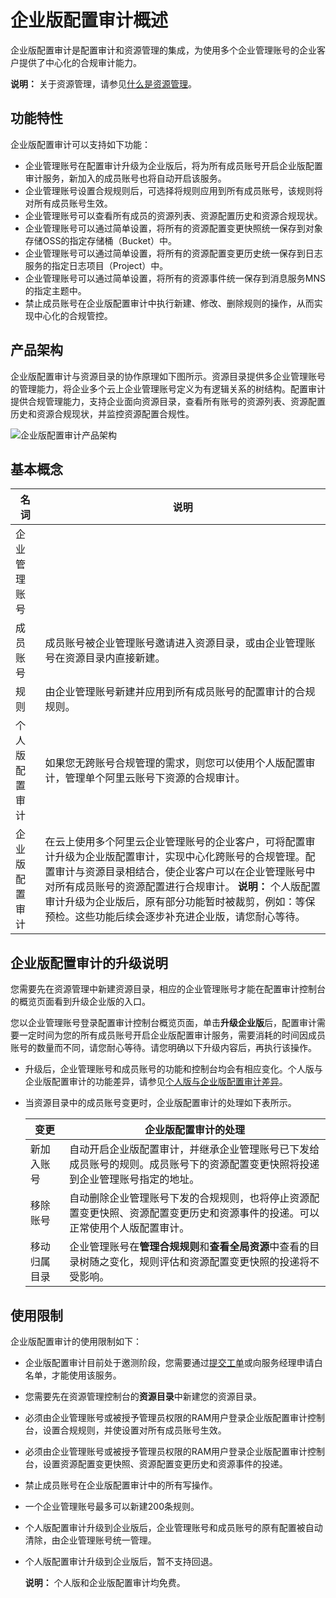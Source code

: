 # 企业版配置审计概述

企业版配置审计是配置审计和资源管理的集成，为使用多个企业管理账号的企业客户提供了中心化的合规审计能力。

**说明：** 关于资源管理，请参见[什么是资源管理]()。

## 功能特性

企业版配置审计可以支持如下功能：

-   企业管理账号在配置审计升级为企业版后，将为所有成员账号开启企业版配置审计服务，新加入的成员账号也将自动开启该服务。
-   企业管理账号设置合规规则后，可选择将规则应用到所有成员账号，该规则将对所有成员账号生效。
-   企业管理账号可以查看所有成员的资源列表、资源配置历史和资源合规现状。
-   企业管理账号可以通过简单设置，将所有的资源配置变更快照统一保存到对象存储OSS的指定存储桶（Bucket）中。
-   企业管理账号可以通过简单设置，将所有的资源配置变更历史统一保存到日志服务的指定日志项目（Project）中。
-   企业管理账号可以通过简单设置，将所有的资源事件统一保存到消息服务MNS的指定主题中。
-   禁止成员账号在企业版配置审计中执行新建、修改、删除规则的操作，从而实现中心化的合规管控。

## 产品架构

企业版配置审计与资源目录的协作原理如下图所示。资源目录提供多企业管理账号的管理能力，将企业多个云上企业管理账号定义为有逻辑关系的树结构。配置审计提供合规管理能力，支持企业面向资源目录，查看所有账号的资源列表、资源配置历史和资源合规现状，并监控资源配置合规性。

![企业版配置审计产品架构](https://static-aliyun-doc.oss-cn-hangzhou.aliyuncs.com/assets/img/zh-CN/8738388951/p95013.png)

## 基本概念

|名词|说明|
|--|--|
|企业管理账号| |
|成员账号|成员账号被企业管理账号邀请进入资源目录，或由企业管理账号在资源目录内直接新建。 |
|规则|由企业管理账号新建并应用到所有成员账号的配置审计的合规规则。|
|个人版配置审计|如果您无跨账号合规管理的需求，则您可以使用个人版配置审计，管理单个阿里云账号下资源的合规审计。|
|企业版配置审计|在云上使用多个阿里云企业管理账号的企业客户，可将配置审计升级为企业版配置审计，实现中心化跨账号的合规管理。配置审计与资源目录相结合，使企业客户可以在企业管理账号中对所有成员账号的资源配置进行合规审计。 **说明：** 个人版配置审计升级为企业版后，原有部分功能暂时被裁剪，例如：等保预检。这些功能后续会逐步补充进企业版，请您耐心等待。 |

## 企业版配置审计的升级说明

您需要先在资源管理中新建资源目录，相应的企业管理账号才能在配置审计控制台的概览页面看到升级企业版的入口。

您以企业管理账号登录配置审计控制台概览页面，单击**升级企业版**后，配置审计需要一定时间为您的所有成员账号开启企业版配置审计服务，需要消耗的时间因成员账号的数量而不同，请您耐心等待。请您明确以下升级内容后，再执行该操作。

-   升级后，企业管理账号和成员账号的功能和控制台均会有相应变化。个人版与企业版配置审计的功能差异，请参见[个人版与企业版配置审计差异](/cn.zh-CN/.md)。
-   当资源目录中的成员账号变更时，企业版配置审计的处理如下表所示。

    |变更|企业版配置审计的处理|
    |--|----------|
    |新加入账号|自动开启企业版配置审计，并继承企业管理账号已下发给成员账号的规则。成员账号下的资源配置变更快照将投递到企业管理账号指定的地址。|
    |移除账号|自动删除企业管理账号下发的合规规则，也将停止资源配置变更快照、资源配置变更历史和资源事件的投递。可以正常使用个人版配置审计。|
    |移动归属目录|企业管理账号在**管理合规规则**和**查看全局资源**中查看的目录树随之变化，规则评估和资源配置变更快照的投递将不受影响。|


## 使用限制

企业版配置审计的使用限制如下：

-   企业版配置审计目前处于邀测阶段，您需要通过[提交工单](https://selfservice.console.aliyun.com/ticket/createIndex)或向服务经理申请白名单，才能使用该服务。
-   您需要先在资源管理控制台的**资源目录**中新建您的资源目录。
-   必须由企业管理账号或被授予管理员权限的RAM用户登录企业版配置审计控制台，设置合规规则，并使设置对所有成员账号生效。
-   必须由企业管理账号或被授予管理员权限的RAM用户登录企业版配置审计控制台，设置资源配置变更快照、资源配置变更历史和资源事件的投递。
-   禁止成员账号在企业版配置审计中的所有写操作。
-   一个企业管理账号最多可以新建200条规则。
-   个人版配置审计升级到企业版后，企业管理账号和成员账号的原有配置被自动清除，由企业管理账号统一管理。
-   个人版配置审计升级到企业版后，暂不支持回退。

    **说明：** 个人版和企业版配置审计均免费。


